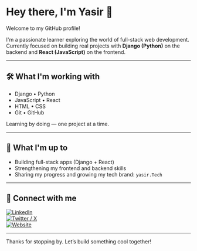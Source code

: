 # Hey there, I'm Yasir 👋

Welcome to my GitHub profile!

I'm a passionate learner exploring the world of full-stack web development.  
Currently focused on building real projects with **Django (Python)** on the backend and **React (JavaScript)** on the frontend.

---

## 🛠 What I'm working with

- Django • Python  
- JavaScript • React  
- HTML • CSS  
- Git • GitHub

Learning by doing — one project at a time.

---

## 📌 What I'm up to

- Building full-stack apps (Django + React)
- Strengthening my frontend and backend skills
- Sharing my progress and growing my tech brand: `yasir.Tech`

---

## 🤝 Connect with me

[![LinkedIn](https://img.shields.io/badge/LinkedIn-0A66C2?style=for-the-badge&logo=linkedin&logoColor=white)](https://linkedin.com/in/yasir-mukhtar)  
[![Twitter / X](https://img.shields.io/badge/X-000000?style=for-the-badge&logo=x&logoColor=white)](https://twitter.com/yasirTech)  
[![Website](https://img.shields.io/badge/Website-FF5722?style=for-the-badge&logo=firefox&logoColor=white)](https://yasir.tech)

---

Thanks for stopping by. Let’s build something cool together!
